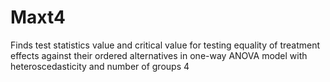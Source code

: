 # Maxt4
 Finds test statistics value and critical value for testing equality of treatment effects against their ordered alternatives in one-way ANOVA model with heteroscedasticity and number of groups 4

